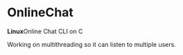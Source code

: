 # OnlineChat

**Linux**Online Chat CLI on C
<p>Working on multithreading so it can listen to multiple users.</p>
